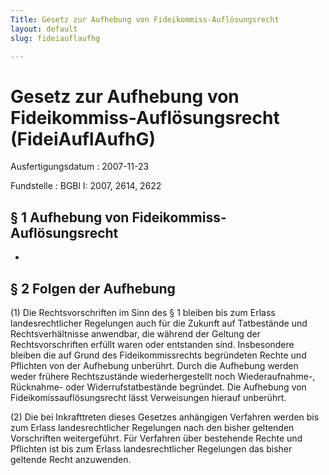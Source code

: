 ```yaml
---
Title: Gesetz zur Aufhebung von Fideikommiss-Auflösungsrecht
layout: default
slug: fideiauflaufhg

---
```


# Gesetz zur Aufhebung von Fideikommiss-Auflösungsrecht (FideiAuflAufhG)

Ausfertigungsdatum
:   2007-11-23

Fundstelle
:   BGBl I: 2007, 2614, 2622


## § 1 Aufhebung von Fideikommiss-Auflösungsrecht

-


## § 2 Folgen der Aufhebung

(1) Die Rechtsvorschriften im Sinn des § 1 bleiben bis zum Erlass
landesrechtlicher Regelungen auch für die Zukunft auf Tatbestände und
Rechtsverhältnisse anwendbar, die während der Geltung der
Rechtsvorschriften erfüllt waren oder entstanden sind. Insbesondere
bleiben die auf Grund des Fideikommissrechts begründeten Rechte und
Pflichten von der Aufhebung unberührt. Durch die Aufhebung werden
weder frühere Rechtszustände wiederhergestellt noch Wiederaufnahme-,
Rücknahme- oder Widerrufstatbestände begründet. Die Aufhebung von
Fideikomissauflösungsrecht lässt Verweisungen hierauf unberührt.

(2) Die bei Inkrafttreten dieses Gesetzes anhängigen Verfahren werden
bis zum Erlass landesrechtlicher Regelungen nach den bisher geltenden
Vorschriften weitergeführt. Für Verfahren über bestehende Rechte und
Pflichten ist bis zum Erlass landesrechtlicher Regelungen das bisher
geltende Recht anzuwenden.

